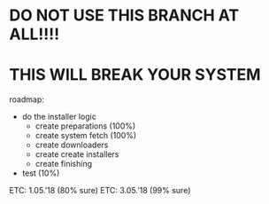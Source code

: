 # DO NOT USE THIS BRANCH AT ALL!!!!
# THIS **WILL BREAK YOUR SYSTEM**

roadmap:
- do the installer logic
	- create preparations (100%)
	- create system fetch (100%)
	- create downloaders
	- create create installers
	- create finishing
- test (10%)


ETC: 1.05.’18 (80% sure)
ETC: 3.05.’18 (99% sure)